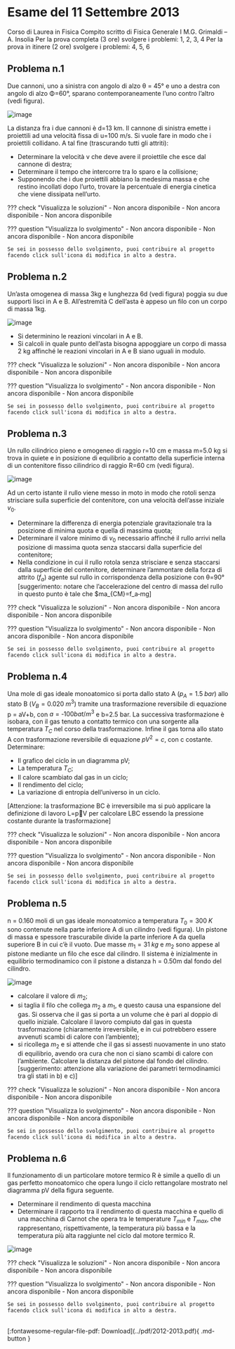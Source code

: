 # Esame del 11 Settembre 2013
Corso di Laurea in Fisica
Compito scritto di Fisica Generale I
M.G. Grimaldi – A. Insolia
Per la prova completa (3 ore) svolgere i problemi: 1, 2, 3, 4
Per la prova in itinere (2 ore) svolgere i problemi: 4, 5, 6

## Problema n.1
Due cannoni, uno a sinistra con angolo di alzo θ = 45° e uno a destra con angolo di alzo Φ=60°, sparano contemporaneamente l’uno contro l’altro (vedi figura).

![image](https://user-images.githubusercontent.com/77018886/153293244-f7d28fa3-8f3d-41ec-8596-61f0035821c4.png)

La distanza fra i due cannoni è d=13 km. Il cannone di sinistra emette i proiettili ad una velocità fissa di u=100 m/s. Si vuole fare in modo che i proiettili collidano. A tal fine (trascurando tutti gli attriti):

- Determinare la velocità v che deve avere il proiettile che esce dal cannone di destra;
- Determinare il tempo che intercorre tra lo sparo e la collisione;
- Supponendo che i due proiettili abbiano la medesima massa e che restino incollati dopo l’urto, trovare la percentuale di energia cinetica che viene dissipata nell’urto.

??? check "Visualizza le soluzioni"
    - Non ancora disponibile
    - Non ancora disponibile
    - Non ancora disponibile

??? question "Visualizza lo svolgimento"
    - Non ancora disponibile
    - Non ancora disponibile
    - Non ancora disponibile
    
    Se sei in possesso dello svolgimento, puoi contribuire al progetto facendo click sull'icona di modifica in alto a destra.

## Problema n.2
Un’asta omogenea di massa 3kg e lunghezza 6d (vedi figura) poggia su due supporti lisci in A e B. All’estremità C dell’asta è appeso un filo con un corpo di massa 1kg.

![image](https://user-images.githubusercontent.com/77018886/153293291-9852af3e-549e-4deb-a520-efea46e586a9.png)

- Si determinino le reazioni vincolari in A e B.
- Si calcoli in quale punto dell’asta bisogna appoggiare un corpo di massa 2 kg affinché le reazioni vincolari in A e B siano uguali in modulo.

??? check "Visualizza le soluzioni"
    - Non ancora disponibile
    - Non ancora disponibile
    - Non ancora disponibile

??? question "Visualizza lo svolgimento"
    - Non ancora disponibile
    - Non ancora disponibile
    - Non ancora disponibile
    
    Se sei in possesso dello svolgimento, puoi contribuire al progetto facendo click sull'icona di modifica in alto a destra.

## Problema n.3
Un rullo cilindrico pieno e omogeneo di raggio r=10 cm e massa m=5.0 kg si trova in quiete e in posizione di equilibrio a contatto della superficie interna di un contenitore fisso cilindrico di raggio R=60 cm (vedi figura). 

![image](https://user-images.githubusercontent.com/77018886/153293390-0e0511c2-ef39-40e5-8218-90ab27ea46d7.png)

Ad un certo istante il rullo viene messo in moto in modo che rotoli senza strisciare sulla superficie del contenitore, con una velocità dell’asse iniziale $v_0$.

- Determinare la differenza di energia potenziale gravitazionale tra la posizione di minima quota e quella di massima quota;
- Determinare il valore minimo di $v_0$ necessario affinché il rullo arrivi nella posizione di massima quota senza staccarsi dalla superficie del contenitore;
- Nella condizione in cui il rullo rotola senza strisciare e senza staccarsi dalla superficie del contenitore, determinare l’ammontare della forza di attrito ($f_a$) agente sul rullo in corrispondenza della posizione con θ=90° [suggerimento: notare che l’accelerazione del centro di massa del rullo in questo punto è tale che $ma_{CM}=f_a‐mg]

??? check "Visualizza le soluzioni"
    - Non ancora disponibile
    - Non ancora disponibile
    - Non ancora disponibile

??? question "Visualizza lo svolgimento"
    - Non ancora disponibile
    - Non ancora disponibile
    - Non ancora disponibile
    
    Se sei in possesso dello svolgimento, puoi contribuire al progetto facendo click sull'icona di modifica in alto a destra.

## Problema n.4
Una mole di gas ideale monoatomico si porta dallo stato A ($p_A=1.5 \; bar$) allo stato B ($V_B=0.020 \; m^3$) tramite una trasformazione reversibile di equazione p = aV+b, con $a=‐100 bat/m^3$ e b=2.5 bar. La successiva trasformazione è isobara, con il gas tenuto a contatto termico con una sorgente alla temperatura $T_C$ nel corso della trasformazione. Infine il gas torna allo stato A con trasformazione reversibile di equazione $pV^2=c$, con c costante. Determinare:

- Il grafico del ciclo in un diagramma pV;
- La temperatura $T_C$;
- Il calore scambiato dal gas in un ciclo;
- Il rendimento del ciclo;
- La variazione di entropia dell’universo in un ciclo.

[Attenzione: la trasformazione BC è irreversibile ma si può applicare la definizione di lavoro L=pV per
calcolare LBC essendo la pressione costante durante la trasformazione]

??? check "Visualizza le soluzioni"
    - Non ancora disponibile
    - Non ancora disponibile
    - Non ancora disponibile

??? question "Visualizza lo svolgimento"
    - Non ancora disponibile
    - Non ancora disponibile
    - Non ancora disponibile
    
    Se sei in possesso dello svolgimento, puoi contribuire al progetto facendo click sull'icona di modifica in alto a destra.

## Problema n.5
n = 0.160 moli di un gas ideale monoatomico a temperatura $T_0 = 300 \; K$ sono contenute nella parte inferiore A di un cilindro (vedi figura). Un pistone di massa e spessore trascurabile divide la parte inferiore A da quella superiore B in cui c’è il vuoto. Due masse $m_1 = 31 \; kg$ e $m_2$ sono appese al pistone mediante un filo che esce dal cilindro. Il sistema è inizialmente in equilibrio termodinamico con il pistone a distanza h = 0.50m dal fondo del cilindro.

![image](https://user-images.githubusercontent.com/77018886/153293461-f1685282-ac8a-4830-951b-8e206c3a7a23.png)

- calcolare il valore di $m_2$;
- si taglia il filo che collega $m_2$ a $m_1$, e questo causa una espansione del gas. Si osserva che il gas si porta a un volume che è pari al doppio di quello iniziale. Calcolare il lavoro compiuto dal gas in questa trasformazione (chiaramente irreversibile, e in cui potrebbero essere avvenuti scambi di calore con l’ambiente);
- si ricollega $m_2$ e si attende che il gas si assesti nuovamente in uno stato di equilibrio, avendo ora cura che non ci siano scambi di calore con l’ambiente. Calcolare la distanza del pistone dal fondo del cilindro. [suggerimento: attenzione alla variazione dei parametri termodinamici tra gli stati in b) e c)]

??? check "Visualizza le soluzioni"
    - Non ancora disponibile
    - Non ancora disponibile
    - Non ancora disponibile

??? question "Visualizza lo svolgimento"
    - Non ancora disponibile
    - Non ancora disponibile
    - Non ancora disponibile
    
    Se sei in possesso dello svolgimento, puoi contribuire al progetto facendo click sull'icona di modifica in alto a destra.

## Problema n.6
Il funzionamento di un particolare motore termico R è simile a quello di un gas perfetto monoatomico che opera lungo il ciclo rettangolare mostrato nel diagramma pV della figura seguente.

- Determinare il rendimento di questa macchina
- Determinare il rapporto tra il rendimento di questa macchina e quello di una macchina di Carnot che opera tra le temperature $T_{min}$ e $T_{max}$, che rappresentano, rispettivamente, la temperatura più bassa e la temperatura più alta raggiunte nel ciclo dal motore termico R.

![image](https://user-images.githubusercontent.com/77018886/153293518-e9cab203-1bbe-49e6-b0e2-e35b2b1652d5.png)

??? check "Visualizza le soluzioni"
    - Non ancora disponibile
    - Non ancora disponibile
    - Non ancora disponibile

??? question "Visualizza lo svolgimento"
    - Non ancora disponibile
    - Non ancora disponibile
    - Non ancora disponibile
    
    Se sei in possesso dello svolgimento, puoi contribuire al progetto facendo click sull'icona di modifica in alto a destra.

<br>
[:fontawesome-regular-file-pdf: Download](../pdf/2012-2013.pdf){ .md-button }